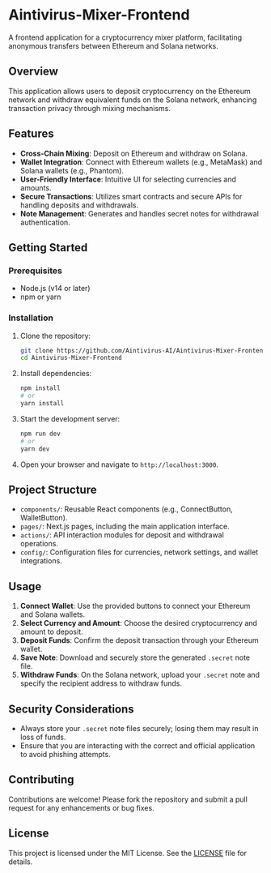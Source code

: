 # Aintivirus-Mixer-Frontend

A frontend application for a cryptocurrency mixer platform, facilitating anonymous transfers between Ethereum and Solana networks.

## Overview

This application allows users to deposit cryptocurrency on the Ethereum network and withdraw equivalent funds on the Solana network, enhancing transaction privacy through mixing mechanisms.

## Features

- **Cross-Chain Mixing**: Deposit on Ethereum and withdraw on Solana.
- **Wallet Integration**: Connect with Ethereum wallets (e.g., MetaMask) and Solana wallets (e.g., Phantom).
- **User-Friendly Interface**: Intuitive UI for selecting currencies and amounts.
- **Secure Transactions**: Utilizes smart contracts and secure APIs for handling deposits and withdrawals.
- **Note Management**: Generates and handles secret notes for withdrawal authentication.

## Getting Started

### Prerequisites

- Node.js (v14 or later)
- npm or yarn

### Installation

1. Clone the repository:

   ```bash
   git clone https://github.com/Aintivirus-AI/Aintivirus-Mixer-Frontend.git
   cd Aintivirus-Mixer-Frontend
   ```


2. Install dependencies:

   ```bash
   npm install
   # or
   yarn install
   ```


3. Start the development server:

   ```bash
   npm run dev
   # or
   yarn dev
   ```


4. Open your browser and navigate to `http://localhost:3000`.

## Project Structure

- `components/`: Reusable React components (e.g., ConnectButton, WalletButton).
- `pages/`: Next.js pages, including the main application interface.
- `actions/`: API interaction modules for deposit and withdrawal operations.
- `config/`: Configuration files for currencies, network settings, and wallet integrations.

## Usage

1. **Connect Wallet**: Use the provided buttons to connect your Ethereum and Solana wallets.
2. **Select Currency and Amount**: Choose the desired cryptocurrency and amount to deposit.
3. **Deposit Funds**: Confirm the deposit transaction through your Ethereum wallet.
4. **Save Note**: Download and securely store the generated `.secret` note file.
5. **Withdraw Funds**: On the Solana network, upload your `.secret` note and specify the recipient address to withdraw funds.

## Security Considerations

- Always store your `.secret` note files securely; losing them may result in loss of funds.
- Ensure that you are interacting with the correct and official application to avoid phishing attempts.

## Contributing

Contributions are welcome! Please fork the repository and submit a pull request for any enhancements or bug fixes.

## License

This project is licensed under the MIT License. See the [LICENSE](LICENSE) file for details.
